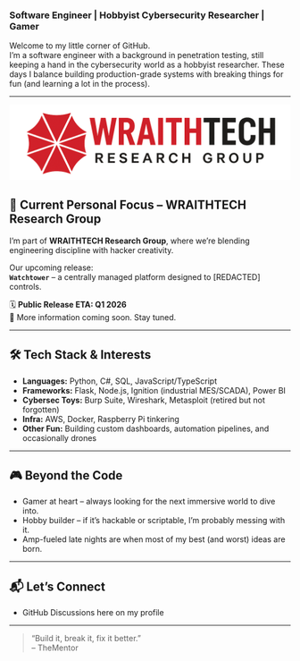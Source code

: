 

### Software Engineer | Hobbyist Cybersecurity Researcher | Gamer

Welcome to my little corner of GitHub.  
I’m a software engineer with a background in penetration testing, still keeping a hand in the cybersecurity world as a hobbyist researcher. These days I balance building production-grade systems with breaking things for fun (and learning a lot in the process).  

---

![Wraithtech Logo](https://github.com/Mentor1337/Mentor1337/blob/main/wraithtech.png) 

## 🚨 Current Personal Focus – **WRAITHTECH Research Group**  
I’m part of **WRAITHTECH Research Group**, where we’re blending engineering discipline with hacker creativity.  

 Our upcoming release:  
**`Watchtower`** – a centrally managed platform designed to [REDACTED] controls.  

🗓 **Public Release ETA: Q1 2026**  
📢 More information coming soon. Stay tuned.  

---

## 🛠️ Tech Stack & Interests  
- **Languages:** Python, C#, SQL, JavaScript/TypeScript  
- **Frameworks:** Flask, Node.js, Ignition (industrial MES/SCADA), Power BI  
- **Cybersec Toys:** Burp Suite, Wireshark, Metasploit (retired but not forgotten)  
- **Infra:** AWS, Docker, Raspberry Pi tinkering  
- **Other Fun:** Building custom dashboards, automation pipelines, and occasionally drones  

---

## 🎮 Beyond the Code  
- Gamer at heart – always looking for the next immersive world to dive into.  
- Hobby builder – if it’s hackable or scriptable, I’m probably messing with it.  
- Amp-fueled late nights are when most of my best (and worst) ideas are born.  

---

## 📬 Let’s Connect  
- GitHub Discussions here on my profile  


---

> “Build it, break it, fix it better.”  
– TheMentor  

